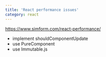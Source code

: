```yaml
---
title: 'React performance issues'
category: react
---
```

<https://www.simform.com/react-performance/>

* implement shouldComponentUpdate
* use PureComponent
* use Immutable.js
